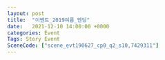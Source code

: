 ```yaml
---
layout: post
title:  "이벤트_2019여름_엔딩"
date:   2021-12-10 14:00:00 +0000
categories: Event
Tags: Story Event
SceneCode: ["scene_evt190627_cp0_q2_s10,7429311"]
---
```

